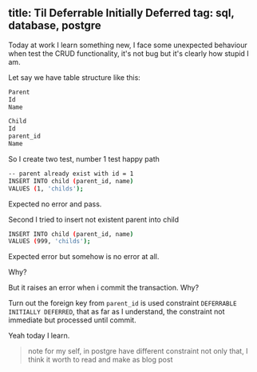 title: Til Deferrable Initially Deferred
tag: sql, database, postgre
--

Today at work I learn something new, I face some unexpected behaviour when test the CRUD functionality, it's not bug but it's clearly how stupid I am.

Let say we have table structure like this:

```bash
Parent  
Id  
Name  

Child  
Id  
parent_id  
Name  
```

So I create two test, number 1 test happy path
```bash
-- parent already exist with id = 1
INSERT INTO child (parent_id, name)  
VALUES (1, 'childs');  
```
Expected no error and pass.

Second I tried to insert not existent parent into child
```bash
INSERT INTO child (parent_id, name)  
VALUES (999, 'childs');  
```
Expected error but somehow is no error at all.

Why?

But it raises an error when i commit the transaction. Why?

Turn out the foreign key from `parent_id` is used constraint `DEFERRABLE INITIALLY DEFERRED`, that as far as I understand, the constraint not immediate but processed until commit.

Yeah today I learn.

> note for my self, in postgre have different constraint not only that, I think it worth to read and make as blog post